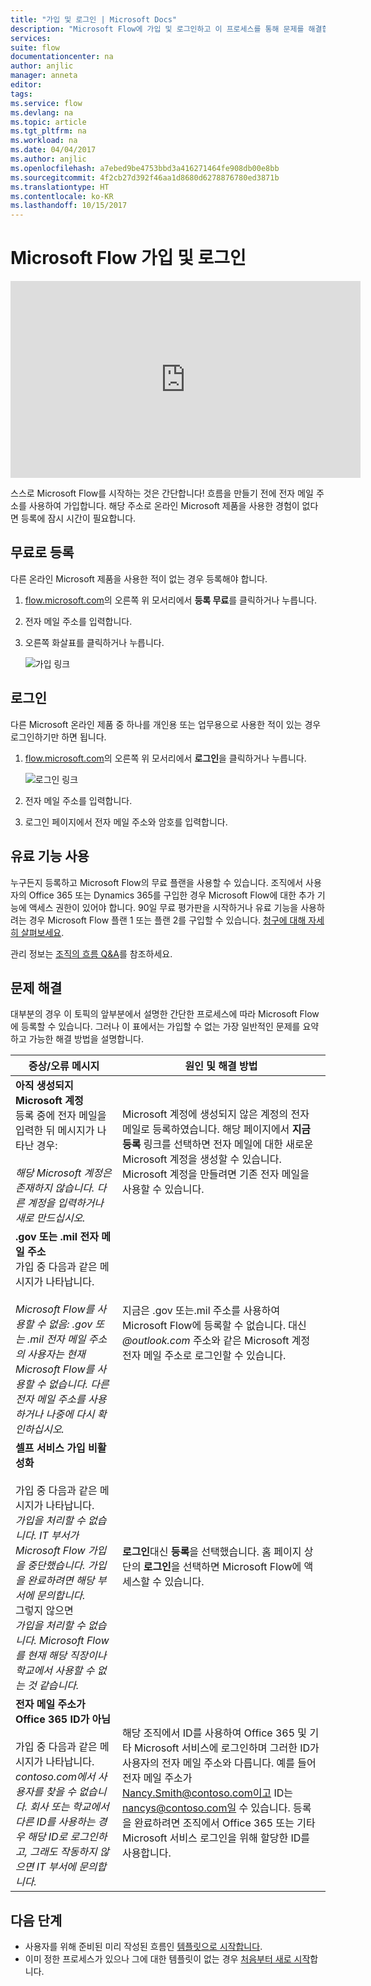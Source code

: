 ```yaml
---
title: "가입 및 로그인 | Microsoft Docs"
description: "Microsoft Flow에 가입 및 로그인하고 이 프로세스를 통해 문제를 해결합니다."
services: 
suite: flow
documentationcenter: na
author: anjlic
manager: anneta
editor: 
tags: 
ms.service: flow
ms.devlang: na
ms.topic: article
ms.tgt_pltfrm: na
ms.workload: na
ms.date: 04/04/2017
ms.author: anjlic
ms.openlocfilehash: a7ebed9be4753bbd3a416271464fe908db00e8bb
ms.sourcegitcommit: 4f2cb27d392f46aa1d8680d6278876780ed3871b
ms.translationtype: HT
ms.contentlocale: ko-KR
ms.lasthandoff: 10/15/2017
---
```

# <a name="sign-up-and-sign-in-for-microsoft-flow"></a>Microsoft Flow 가입 및 로그인
<iframe width="560" height="315" src="https://www.youtube.com/embed/cRkmSZrctLc?list=PL8nfc9haGeb55I9wL9QnWyHp3ctU2_ThF" frameborder="0" allowfullscreen></iframe>

스스로 Microsoft Flow를 시작하는 것은 간단합니다! 흐름을 만들기 전에 전자 메일 주소를 사용하여 가입합니다. 해당 주소로 온라인 Microsoft 제품을 사용한 경험이 없다면 등록에 잠시 시간이 필요합니다.

## <a name="sign-up-free"></a>무료로 등록
다른 온라인 Microsoft 제품을 사용한 적이 없는 경우 등록해야 합니다.

1. [flow.microsoft.com](https://flow.microsoft.com)의 오른쪽 위 모서리에서 **등록 무료**를 클릭하거나 누릅니다.
2. 전자 메일 주소를 입력합니다.
3. 오른쪽 화살표를 클릭하거나 누릅니다.
   
    ![가입 링크](./media/sign-up-sign-in/signup.png)

## <a name="sign-in"></a>로그인
다른 Microsoft 온라인 제품 중 하나를 개인용 또는 업무용으로 사용한 적이 있는 경우 로그인하기만 하면 됩니다.

1. [flow.microsoft.com](https://flow.microsoft.com)의 오른쪽 위 모서리에서 **로그인**을 클릭하거나 누릅니다.
   
    ![로그인 링크](./media/sign-up-sign-in/signin.png)
2. 전자 메일 주소를 입력합니다.
3. 로그인 페이지에서 전자 메일 주소와 암호를 입력합니다.

## <a name="using-paid-features"></a>유료 기능 사용
누구든지 등록하고 Microsoft Flow의 무료 플랜을 사용할 수 있습니다. 조직에서 사용자의 Office 365 또는 Dynamics 365를 구입한 경우 Microsoft Flow에 대한 추가 기능에 액세스 권한이 있어야 합니다. 90일 무료 평가판을 시작하거나 유료 기능을 사용하려는 경우 Microsoft Flow 플랜 1 또는 플랜 2를 구입할 수 있습니다. [청구에 대해 자세히 살펴보세요](billing-questions.md).

관리 정보는 [조직의 흐름 Q&A](organization-q-and-a.md)를 참조하세요.

## <a name="troubleshooting"></a>문제 해결
대부분의 경우 이 토픽의 앞부분에서 설명한 간단한 프로세스에 따라 Microsoft Flow에 등록할 수 있습니다. 그러나 이 표에서는 가입할 수 없는 가장 일반적인 문제를 요약하고 가능한 해결 방법을 설명합니다.

| 증상/오류 메시지 | 원인 및 해결 방법 |
| --- | --- |
| **아직 생성되지 Microsoft 계정** <br> 등록 중에 전자 메일을 입력한 뒤 메시지가 나타난 경우:<br><br> *해당 Microsoft 계정은 존재하지 않습니다. 다른 계정을 입력하거나 새로 만드십시오.* |Microsoft 계정에 생성되지 않은 계정의 전자 메일로 등록하였습니다. 해당 페이지에서 **지금 등록** 링크를 선택하면 전자 메일에 대한 새로운 Microsoft 계정을 생성할 수 있습니다. Microsoft 계정을 만들려면 기존 전자 메일을 사용할 수 있습니다. |
| **.gov 또는 .mil 전자 메일 주소**<br>가입 중 다음과 같은 메시지가 나타납니다.<br><br>*Microsoft Flow를 사용할 수 없음: .gov 또는 .mil 전자 메일 주소의 사용자는 현재 Microsoft Flow를 사용할 수 없습니다. 다른 전자 메일 주소를 사용하거나 나중에 다시 확인하십시오.* |지금은 .gov 또는.mil 주소를 사용하여 Microsoft Flow에 등록할 수 없습니다. 대신 *@outlook.com* 주소와 같은 Microsoft 계정 전자 메일 주소로 로그인할 수 있습니다. |
| **셀프 서비스 가입 비활성화**<br><br>가입 중 다음과 같은 메시지가 나타납니다.<br>*가입을 처리할 수 없습니다. IT 부서가 Microsoft Flow 가입을 중단했습니다. 가입을 완료하려면 해당 부서에 문의합니다.* <br>그렇지 않으면<br> *가입을 처리할 수 없습니다. Microsoft Flow를 현재 해당 직장이나 학교에서 사용할 수 없는 것 같습니다.* |**로그인**대신 **등록**을 선택했습니다. 홈 페이지 상단의 **로그인**을 선택하면 Microsoft Flow에 액세스할 수 있습니다. |
| **전자 메일 주소가 Office 365 ID가 아님**<br><br>가입 중 다음과 같은 메시지가 나타납니다.<br>*contoso.com에서 사용자를 찾을 수 없습니다.  회사 또는 학교에서 다른 ID를 사용하는 경우 해당 ID로 로그인하고, 그래도 작동하지 않으면 IT 부서에 문의합니다.* |해당 조직에서 ID를 사용하여 Office 365 및 기타 Microsoft 서비스에 로그인하며 그러한 ID가 사용자의 전자 메일 주소와 다릅니다. 예를 들어 전자 메일 주소가 Nancy.Smith@contoso.com이고 ID는 nancys@contoso.com일 수 있습니다. 등록을 완료하려면 조직에서 Office 365 또는 기타 Microsoft 서비스 로그인을 위해 할당한 ID를 사용합니다. |

## <a name="next-steps"></a>다음 단계
* 사용자를 위해 준비된 미리 작성된 흐름인 [템플릿으로 시작합니다](get-started-logic-template.md).
* 이미 정한 프로세스가 있으나 그에 대한 템플릿이 없는 경우 [처음부터 새로 시작](get-started-logic-flow.md)합니다.

